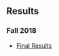 ## Results

### Fall 2018

* [Final Results](https://drive.google.com/file/d/11qaOdNfN2TACDV1cWKPkDyw_-U138jbT/view?usp=sharing)
